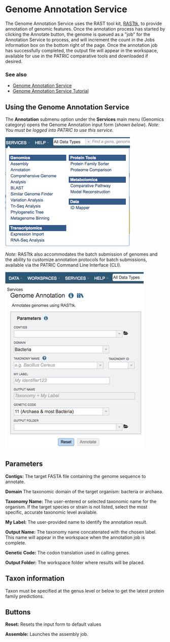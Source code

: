 # Genome Annotation Service
The Genome Annotation Service uses the RAST tool kit, [RASTtk](https://www.ncbi.nlm.nih.gov/pmc/articles/PMC4322359/), to provide annotation of genomic features. Once the annotation process has started by clicking the Annotate button, the genome is queued as a "job" for the Annotation Service to process, and will increment the count in the Jobs information box on the bottom right of the page. Once the annotation job has successfully completed, the output file will appear in the workspace, available for use in the PATRIC comparative tools and downloaded if desired.

### See also
* [Genome Annotation Service](https://patricbrc.org/app/Annotation)
* [Genome Annotation Service Tutorial](https://docs.patricbrc.org/tutorial/genome_annotation/annotation.html)

## Using the Genome Annotation Service
The **Annotation** submenu option under the **Services** main menu (Genomics category) opens the Genome Annotation input form (*shown below*). *Note: You must be logged into PATRIC to use this service.*

![Annotation Menu](../images/services_menu.png)

*Note:* RASTtk also accommodates the batch submission of genomes and the ability to customize annotation protocols for batch submissions, available via the PATRIC Command Line Interface (CLI).

![Annotation Input Form](../images/annotation_input_form.png)

## Parameters

**Contigs:** The target FASTA file containing the genome sequence to annotate.

**Domain** The taxonomic domain of the target organism: bacteria or
archaea.

**Taxonomy Name:** The user-entered or selected taxonomic name for the organism. If the target species or strain is not listed, select the most specific, accurate taxonomic level available. 

**My Label:** The user-provided name to identify the annotation result.

**Output Name:** The taxonomy name concatenated with the chosen label.  This name will appear in the workspace when the annotation job is complete.

**Genetic Code:** The codon translation used in calling genes.

**Output Folder:** The workspace folder where results will be placed.

## Taxon information
Taxon must be specified at the genus level or below to get the latest
protein family predictions.

## Buttons

**Reset:** Resets the input form to default values

**Assemble:** Launches the assembly job.
